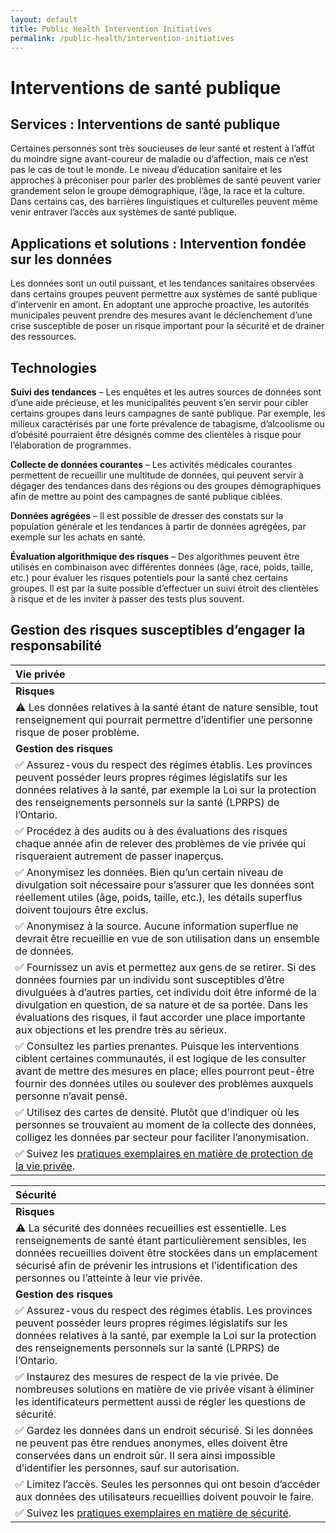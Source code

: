 ```yaml
---
layout: default
title: Public Health Intervention Initiatives
permalink: /public-health/intervention-initiatives
---
```


# Interventions de santé publique

## Services : Interventions de santé publique

Certaines personnes sont très soucieuses de leur santé et restent à l’affût du moindre signe avant-coureur de maladie ou d’affection, mais ce n’est pas le cas de tout le monde. Le niveau d’éducation sanitaire et les approches à préconiser pour parler des problèmes de santé peuvent varier grandement selon le groupe démographique, l’âge, la race et la culture. Dans certains cas, des barrières linguistiques et culturelles peuvent même venir entraver l’accès aux systèmes de santé publique.

## Applications et solutions : Intervention fondée sur les données

Les données sont un outil puissant, et les tendances sanitaires observées dans certains groupes peuvent permettre aux systèmes de santé publique d’intervenir en amont. En adoptant une approche proactive, les autorités municipales peuvent prendre des mesures avant le déclenchement d’une crise susceptible de poser un risque important pour la sécurité et de drainer des ressources.

## Technologies

**Suivi des tendances** – Les enquêtes et les autres sources de données sont d’une aide précieuse, et les municipalités peuvent s’en servir pour cibler certains groupes dans leurs campagnes de santé publique. Par exemple, les milieux caractérisés par une forte prévalence de tabagisme, d’alcoolisme ou d’obésité pourraient être désignés comme des clientèles à risque pour l’élaboration de programmes.

**Collecte de données courantes** – Les activités médicales courantes permettent de recueillir une multitude de données, qui peuvent servir à dégager des tendances dans des régions ou des groupes démographiques afin de mettre au point des campagnes de santé publique ciblées.

**Données agrégées** – Il est possible de dresser des constats sur la population générale et les tendances à partir de données agrégées, par exemple sur les achats en santé.

**Évaluation algorithmique des risques** – Des algorithmes peuvent être utilisés en combinaison avec différentes données \(âge, race, poids, taille, etc.\) pour évaluer les risques potentiels pour la santé chez certains groupes. Il est par la suite possible d’effectuer un suivi étroit des clientèles à risque et de les inviter à passer des tests plus souvent.

## Gestion des risques susceptibles d’engager la responsabilité

| Vie privée |
| :--- |
| **Risques** |
| ⚠ Les données relatives à la santé étant de nature sensible, tout renseignement qui pourrait permettre d’identifier une personne risque de poser problème. |
| **Gestion des risques** |
| ✅  Assurez-vous du respect des régimes établis. Les provinces peuvent posséder leurs propres régimes législatifs sur les données relatives à la santé, par exemple la Loi sur la protection des renseignements personnels sur la santé \(LPRPS\) de l’Ontario. |
| ✅ Procédez à des audits ou à des évaluations des risques chaque année afin de relever des problèmes de vie privée qui risqueraient autrement de passer inaperçus. |
| ✅  Anonymisez les données. Bien qu’un certain niveau de divulgation soit nécessaire pour s’assurer que les données sont réellement utiles \(âge, poids, taille, etc.\), les détails superflus doivent toujours être exclus. |
| ✅ Anonymisez à la source. Aucune information superflue ne devrait être recueillie en vue de son utilisation dans un ensemble de données. |
| ✅ Fournissez un avis et permettez aux gens de se retirer. Si des données fournies par un individu sont susceptibles d’être divulguées à d’autres parties, cet individu doit être informé de la divulgation en question, de sa nature et de sa portée. Dans les évaluations des risques, il faut accorder une place importante aux objections et les prendre très au sérieux. |
| ✅ Consultez les parties prenantes. Puisque les interventions ciblent certaines communautés, il est logique de les consulter avant de mettre des mesures en place; elles pourront peut-être fournir des données utiles ou soulever des problèmes auxquels personne n’avait pensé. |
| ✅ Utilisez des cartes de densité. Plutôt que d’indiquer où les personnes se trouvaient au moment de la collecte des données, colligez les données par secteur pour faciliter l’anonymisation. |
| ✅ Suivez les [pratiques exemplaires en matière de protection de la vie privée](https://cippic-ca.github.io/SmartCityToolkit/privacy.html). |

| Sécurité |
| :--- |
| **Risques** |
| ⚠ La sécurité des données recueillies est essentielle. Les renseignements de santé étant particulièrement sensibles, les données recueillies doivent être stockées dans un emplacement sécurisé afin de prévenir les intrusions et l’identification des personnes ou l’atteinte à leur vie privée. |
| **Gestion des risques** |
| ✅ Assurez-vous du respect des régimes établis. Les provinces peuvent posséder leurs propres régimes législatifs sur les données relatives à la santé, par exemple la Loi sur la protection des renseignements personnels sur la santé \(LPRPS\) de l’Ontario. |
| ✅ Instaurez des mesures de respect de la vie privée. De nombreuses solutions en matière de vie privée visant à éliminer les identificateurs permettent aussi de régler les questions de sécurité. |
| ✅ Gardez les données dans un endroit sécurisé. Si les données ne peuvent pas être rendues anonymes, elles doivent être conservées dans un endroit sûr. Il sera ainsi impossible d’identifier les personnes, sauf sur autorisation. |
| ✅  Limitez l’accès. Seules les personnes qui ont besoin d’accéder aux données des utilisateurs recueillies doivent pouvoir le faire. |
| ✅ Suivez les [pratiques exemplaires en matière de sécurité](https://cippic-ca.github.io/SmartCityToolkit/security.html). |

